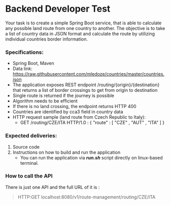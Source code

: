 # Backend Developer Test

Your task is to create a simple Spring Boot service, that is able to calculate any possible land
route from one country to another. The objective is to take a list of country data in JSON format
and calculate the route by utilizing individual countries border information.

### Specifications:
- Spring Boot, Maven
- Data link: https://raw.githubusercontent.com/mledoze/countries/master/countries.json
- The application exposes REST endpoint /routing/{origin}/{destination} that
returns a list of border crossings to get from origin to destination
- Single route is returned if the journey is possible
- Algorithm needs to be efficient
- If there is no land crossing, the endpoint returns HTTP 400
- Countries are identified by cca3 field in country data
- HTTP request sample (land route from Czech Republic to Italy):
  - GET /routing/CZE/ITA HTTP/1.0 :
  {
  "route" : [ "CZE" , "AUT" , "ITA" ]
  }


### Expected deliveries:
1. Source code
2. Instructions on how to build and run the application
   - You can run the application via <i><b>run.sh</b></i> script directly on linux-based terminal.

### How to call the API

There is just one API and the full URL of it is :
> HTTP:GET localhost:8080/v1/route-management/routing/CZE/ITA